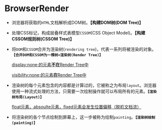 # BrowserRender

- 浏览器将获取的`HTML`文档解析成DOM树。**【构建DOM树(DOM Tree)】**

- 处理CSS标记，构成层叠样式表模型`CSSOM`(CSS Object Model)。**【构建CSSOM规则树(CSSOM Tree)】**

- 将`DOM`和`CSSOM`合并为渲染树(`rendering tree`)，代表一系列将被渲染的对象。**`【合并DOM和CSSOM为一棵树=渲染树(Render Tree)】`**

  <u>display:none;的元素**不在**Render Tree中</u>

  <u>visibility:none;的元素**在**Render Tree中</u>

- 渲染树的每个元素包含的内容都是计算过的，它被称之为布局`layout`。浏览器使用一种流式处理的方法，只需要一次绘制操作就可以布局所有的元素。**`【渲染树布局(Layout)】`**

  <u>float元素，absoulte元素，fixed元素会发生位置偏移（脱机文档流）</u>

- 将渲染树的各个节点绘制到屏幕上，这一步被称为绘制`painting`。**`【渲染树绘制(painting)】`**